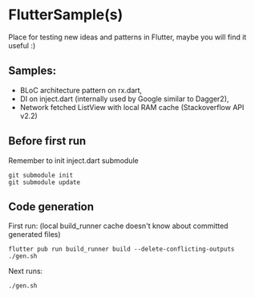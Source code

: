 # FlutterSample(s)

Place for testing new ideas and patterns in Flutter, maybe you will find it useful :)

## Samples:

- BLoC architecture pattern on rx.dart,
- DI on inject.dart (internally used by Google similar to Dagger2),
- Network fetched ListView with local RAM cache (Stackoverflow API v2.2)

## Before first run

Remember to init inject.dart submodule

```
git submodule init
git submodule update
```

## Code generation

First run: (local build_runner cache doesn't know about committed generated files)

```
flutter pub run build_runner build --delete-conflicting-outputs
./gen.sh
```

Next runs:
```
./gen.sh
```
